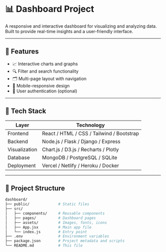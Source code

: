 # 📊 Dashboard Project

A responsive and interactive dashboard for visualizing and analyzing data. Built to provide real-time insights and a user-friendly interface.

---

## 🧩 Features

- 📈 Interactive charts and graphs
- 🔍 Filter and search functionality
- 🗂️ Multi-page layout with navigation
- 📱 Mobile-responsive design
- 🔐 User authentication (optional)

---

## 🚀 Tech Stack

| Layer        | Technology           |
|--------------|----------------------|
| Frontend     | React / HTML / CSS / Tailwind / Bootstrap |
| Backend      | Node.js / Flask / Django / Express |
| Visualization| Chart.js / D3.js / Recharts / Plotly |
| Database     | MongoDB / PostgreSQL / SQLite |
| Deployment   | Vercel / Netlify / Heroku / Docker |

---

## 📂 Project Structure

```bash
dashboard/
├── public/             # Static files
├── src/
│   ├── components/     # Reusable components
│   ├── pages/          # Dashboard pages
│   ├── assets/         # Images, fonts, icons
│   ├── App.jsx         # Main app file
│   └── index.js        # Entry point
├── .env                # Environment variables
├── package.json        # Project metadata and scripts
└── README.md           # This file
